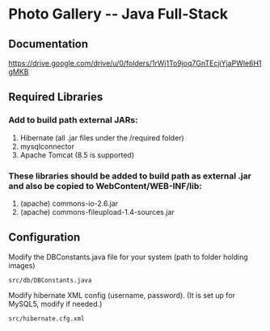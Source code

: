 # Photo Gallery -- Java Full-Stack

## Documentation 
https://drive.google.com/drive/u/0/folders/1rWj1To9joq7GnTEcjiYjaPWle6H1gMKB

## Required Libraries

### Add to build path external JARs:
1. Hibernate (all .jar files under the /required folder)
2. mysqlconnector
3. Apache Tomcat (8.5 is supported)


### These libraries should be added to build path as external .jar and also be copied to WebContent/WEB-INF/lib:

1. (apache) commons-io-2.6.jar
2. (apache) commons-fileupload-1.4-sources.jar

## Configuration
Modify the DBConstants.java file for your system (path to folder holding images)

    src/db/DBConstants.java

Modify hibernate XML config (username, password).  (It is set up for MySQL5, modify if needed.)
    
    src/hibernate.cfg.xml
   